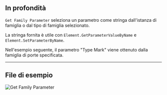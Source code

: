 ## In profondità
`Get Family Parameter` seleziona un parametro come stringa dall'istanza di famiglia o dal tipo di famiglia selezionato.

La stringa fornita è utile con `Element.GetParameterValueByName` e `Element.SetParameterByName`.

 Nell'esempio seguente, il parametro "Type Mark" viene ottenuto dalla famiglia di porte specificata.
___
## File di esempio

![Get Family Parameter](./DSRevitNodesUI.FamilyInstanceParameters_img.jpg)
